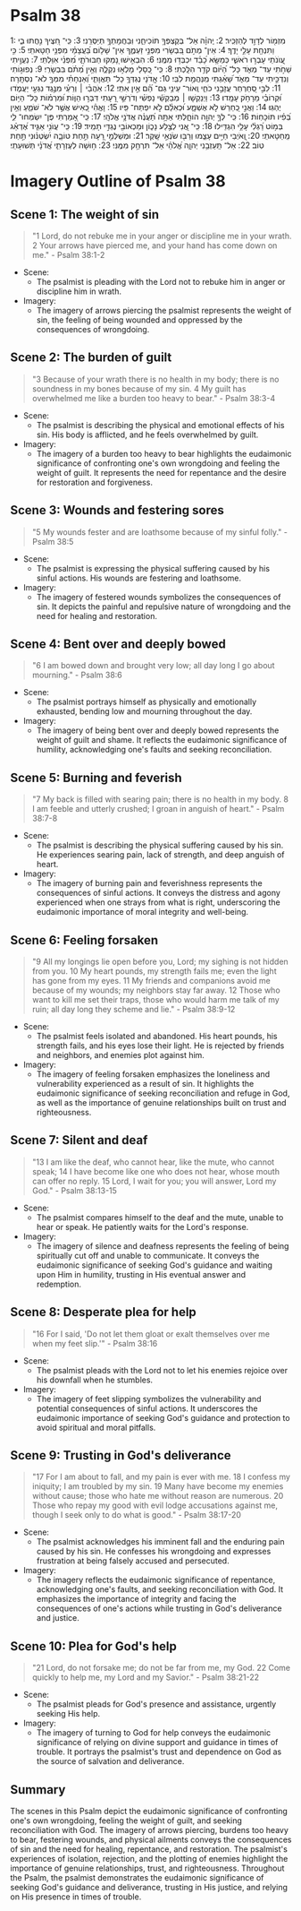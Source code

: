 # Psalm 38
1: מִזְמ֖וֹר לְדָוִ֣ד לְהַזְכִּֽיר׃
2: יְֽהוָ֗ה אַל־ בְּקֶצְפְּךָ֥ תוֹכִיחֵ֑נִי וּֽבַחֲמָתְךָ֥ תְיַסְּרֵֽנִי׃
3: כִּֽי־ חִ֭צֶּיךָ נִ֣חֲתוּ בִ֑י וַתִּנְחַ֖ת עָלַ֣י יָדֶֽךָ׃
4: אֵין־ מְתֹ֣ם בִּ֭בְשָׂרִי מִפְּנֵ֣י זַעְמֶ֑ךָ אֵין־ שָׁל֥וֹם בַּ֝עֲצָמַ֗י מִפְּנֵ֥י חַטָּאתִֽי׃
5: כִּ֣י עֲ֭וֺנֹתַי עָבְר֣וּ רֹאשִׁ֑י כְּמַשָּׂ֥א כָ֝בֵ֗ד יִכְבְּד֥וּ מִמֶּֽנִּי׃
6: הִבְאִ֣ישׁוּ נָ֭מַקּוּ חַבּוּרֹתָ֑י מִ֝פְּנֵ֗י אִוַּלְתִּֽי׃
7: נַעֲוֵ֣יתִי שַׁחֹ֣תִי עַד־ מְאֹ֑ד כָּל־ הַ֝יּ֗וֹם קֹדֵ֥ר הִלָּֽכְתִּי׃
8: כִּֽי־ כְ֭סָלַי מָלְא֣וּ נִקְלֶ֑ה וְאֵ֥ין מְ֝תֹ֗ם בִּבְשָׂרִֽי׃
9: נְפוּג֣וֹתִי וְנִדְכֵּ֣יתִי עַד־ מְאֹ֑ד שָׁ֝אַ֗גְתִּי מִֽנַּהֲמַ֥ת לִבִּֽי׃
10: אֲֽדֹנָי נֶגְדְּךָ֥ כָל־ תַּאֲוָתִ֑י וְ֝אַנְחָתִ֗י מִמְּךָ֥ לֹא־ נִסְתָּֽרָה׃
11: לִבִּ֣י סְ֭חַרְחַר עֲזָבַ֣נִי כֹחִ֑י וְֽאוֹר־ עֵינַ֥י גַּם־ הֵ֝֗ם אֵ֣ין אִתִּֽי׃
12: אֹֽהֲבַ֨י ׀ וְרֵעַ֗י מִנֶּ֣גֶד נִגְעִ֣י יַעֲמֹ֑דוּ וּ֝קְרוֹבַ֗י מֵרָחֹ֥ק עָמָֽדוּ׃
13: וַיְנַקְשׁ֤וּ ׀ מְבַקְשֵׁ֬י נַפְשִׁ֗י וְדֹרְשֵׁ֣י רָ֭עָתִי דִּבְּר֣וּ הַוּ֑וֹת וּ֝מִרְמ֗וֹת כָּל־ הַיּ֥וֹם יֶהְגּֽוּ׃
14: וַאֲנִ֣י כְ֭חֵרֵשׁ לֹ֣א אֶשְׁמָ֑ע וּ֝כְאִלֵּ֗ם לֹ֣א יִפְתַּח־ פִּֽיו׃
15: וָאֱהִ֗י כְּ֭אִישׁ אֲשֶׁ֣ר לֹא־ שֹׁמֵ֑עַ וְאֵ֥ין בְּ֝פִ֗יו תּוֹכָחֽוֹת׃
16: כִּֽי־ לְךָ֣ יְהוָ֣ה הוֹחָ֑לְתִּי אַתָּ֥ה תַ֝עֲנֶ֗ה אֲדֹנָ֥י אֱלֹהָֽי׃
17: כִּֽי־ אָ֭מַרְתִּי פֶּן־ יִשְׂמְחוּ־ לִ֑י בְּמ֥וֹט רַ֝גְלִ֗י עָלַ֥י הִגְדִּֽילוּ׃
18: כִּֽי־ אֲ֭נִי לְצֶ֣לַע נָכ֑וֹן וּמַכְאוֹבִ֖י נֶגְדִּ֣י תָמִֽיד׃
19: כִּֽי־ עֲוֺנִ֥י אַגִּ֑יד אֶ֝דְאַ֗ג מֵֽחַטָּאתִֽי׃
20: וְֽ֭אֹיְבַי חַיִּ֣ים עָצֵ֑מוּ וְרַבּ֖וּ שֹׂנְאַ֣י שָֽׁקֶר׃
21: וּמְשַׁלְּמֵ֣י רָ֭עָה תַּ֣חַת טוֹבָ֑ה יִ֝שְׂטְנ֗וּנִי תַּ֣חַת טֽוֹב׃
22: אַל־ תַּֽעַזְבֵ֥נִי יְהוָ֑ה אֱ֝לֹהַ֗י אַל־ תִּרְחַ֥ק מִמֶּֽנִּי׃
23: ח֥וּשָׁה לְעֶזְרָתִ֑י אֲ֝דֹנָ֗י תְּשׁוּעָתִֽי׃

# Imagery Outline of Psalm 38

## Scene 1: The weight of sin

> "1 Lord, do not rebuke me in your anger or discipline me in your wrath. 2 Your arrows have pierced me, and your hand has come down on me." - Psalm 38:1-2

- Scene:
  - The psalmist is pleading with the Lord not to rebuke him in anger or discipline him in wrath.
- Imagery:
  - The imagery of arrows piercing the psalmist represents the weight of sin, the feeling of being wounded and oppressed by the consequences of wrongdoing.

## Scene 2: The burden of guilt

> "3 Because of your wrath there is no health in my body; there is no soundness in my bones because of my sin. 4 My guilt has overwhelmed me like a burden too heavy to bear." - Psalm 38:3-4

- Scene:
  - The psalmist is describing the physical and emotional effects of his sin. His body is afflicted, and he feels overwhelmed by guilt.
- Imagery:
  - The imagery of a burden too heavy to bear highlights the eudaimonic significance of confronting one's own wrongdoing and feeling the weight of guilt. It represents the need for repentance and the desire for restoration and forgiveness.

## Scene 3: Wounds and festering sores

> "5 My wounds fester and are loathsome because of my sinful folly." - Psalm 38:5

- Scene:
  - The psalmist is expressing the physical suffering caused by his sinful actions. His wounds are festering and loathsome.
- Imagery:
  - The imagery of festered wounds symbolizes the consequences of sin. It depicts the painful and repulsive nature of wrongdoing and the need for healing and restoration.

## Scene 4: Bent over and deeply bowed

> "6 I am bowed down and brought very low; all day long I go about mourning." - Psalm 38:6

- Scene:
  - The psalmist portrays himself as physically and emotionally exhausted, bending low and mourning throughout the day.
- Imagery:
  - The imagery of being bent over and deeply bowed represents the weight of guilt and shame. It reflects the eudaimonic significance of humility, acknowledging one's faults and seeking reconciliation.

## Scene 5: Burning and feverish

> "7 My back is filled with searing pain; there is no health in my body. 8 I am feeble and utterly crushed; I groan in anguish of heart." - Psalm 38:7-8

- Scene:
  - The psalmist is describing the physical suffering caused by his sin. He experiences searing pain, lack of strength, and deep anguish of heart.
- Imagery:
  - The imagery of burning pain and feverishness represents the consequences of sinful actions. It conveys the distress and agony experienced when one strays from what is right, underscoring the eudaimonic importance of moral integrity and well-being.

## Scene 6: Feeling forsaken

> "9 All my longings lie open before you, Lord; my sighing is not hidden from you. 10 My heart pounds, my strength fails me; even the light has gone from my eyes. 11 My friends and companions avoid me because of my wounds; my neighbors stay far away. 12 Those who want to kill me set their traps, those who would harm me talk of my ruin; all day long they scheme and lie." - Psalm 38:9-12

- Scene:
  - The psalmist feels isolated and abandoned. His heart pounds, his strength fails, and his eyes lose their light. He is rejected by friends and neighbors, and enemies plot against him.
- Imagery:
  - The imagery of feeling forsaken emphasizes the loneliness and vulnerability experienced as a result of sin. It highlights the eudaimonic significance of seeking reconciliation and refuge in God, as well as the importance of genuine relationships built on trust and righteousness.

## Scene 7: Silent and deaf

> "13 I am like the deaf, who cannot hear, like the mute, who cannot speak; 14 I have become like one who does not hear, whose mouth can offer no reply. 15 Lord, I wait for you; you will answer, Lord my God." - Psalm 38:13-15

- Scene:
  - The psalmist compares himself to the deaf and the mute, unable to hear or speak. He patiently waits for the Lord's response.
- Imagery:
  - The imagery of silence and deafness represents the feeling of being spiritually cut off and unable to communicate. It conveys the eudaimonic significance of seeking God's guidance and waiting upon Him in humility, trusting in His eventual answer and redemption.

## Scene 8: Desperate plea for help

> "16 For I said, 'Do not let them gloat or exalt themselves over me when my feet slip.'" - Psalm 38:16

- Scene:
  - The psalmist pleads with the Lord not to let his enemies rejoice over his downfall when he stumbles.
- Imagery:
  - The imagery of feet slipping symbolizes the vulnerability and potential consequences of sinful actions. It underscores the eudaimonic importance of seeking God's guidance and protection to avoid spiritual and moral pitfalls.

## Scene 9: Trusting in God's deliverance

> "17 For I am about to fall, and my pain is ever with me. 18 I confess my iniquity; I am troubled by my sin. 19 Many have become my enemies without cause; those who hate me without reason are numerous. 20 Those who repay my good with evil lodge accusations against me, though I seek only to do what is good." - Psalm 38:17-20

- Scene:
  - The psalmist acknowledges his imminent fall and the enduring pain caused by his sin. He confesses his wrongdoing and expresses frustration at being falsely accused and persecuted.
- Imagery:
  - The imagery reflects the eudaimonic significance of repentance, acknowledging one's faults, and seeking reconciliation with God. It emphasizes the importance of integrity and facing the consequences of one's actions while trusting in God's deliverance and justice.

## Scene 10: Plea for God's help

> "21 Lord, do not forsake me; do not be far from me, my God. 22 Come quickly to help me, my Lord and my Savior." - Psalm 38:21-22

- Scene:
  - The psalmist pleads for God's presence and assistance, urgently seeking His help.
- Imagery:
  - The imagery of turning to God for help conveys the eudaimonic significance of relying on divine support and guidance in times of trouble. It portrays the psalmist's trust and dependence on God as the source of salvation and deliverance.

## Summary

The scenes in this Psalm depict the eudaimonic significance of confronting one's own wrongdoing, feeling the weight of guilt, and seeking reconciliation with God. The imagery of arrows piercing, burdens too heavy to bear, festering wounds, and physical ailments conveys the consequences of sin and the need for healing, repentance, and restoration. The psalmist's experiences of isolation, rejection, and the plotting of enemies highlight the importance of genuine relationships, trust, and righteousness. Throughout the Psalm, the psalmist demonstrates the eudaimonic significance of seeking God's guidance and deliverance, trusting in His justice, and relying on His presence in times of trouble.